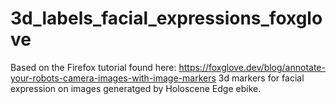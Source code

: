 # 3d_labels_facial_expressions_foxglove
Based on the Firefox tutorial found here: https://foxglove.dev/blog/annotate-your-robots-camera-images-with-image-markers 3d markers for facial expression on images generatged by Holoscene Edge ebike. 
